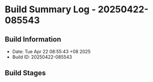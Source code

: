 # Build Summary Log - 20250422-085543

## Build Information
- Date: Tue Apr 22 08:55:43 +08 2025
- Build ID: 20250422-085543

## Build Stages

